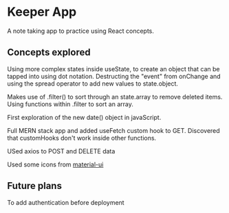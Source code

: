 # Keeper App

A note taking app to practice using React concepts. 
## Concepts explored

Using more complex states inside useState, to create an object that can be tapped into using dot notation. 
Destructing the "event" from onChange and using the spread operator to add new values to state.object.

Makes use of .filter() to sort through an state.array to remove deleted items.
Using functions within .filter to sort an array.

First exploration of the new date() object in javaScript.

Full MERN stack app and added useFetch custom hook to GET.
Discovered that customHooks don't work inside other functions.

USed axios to POST and DELETE data

Used some icons from [material-ui](https://mui.com/material-ui/material-icons/?query=thinking)
## Future plans
To add authentication before deployment

